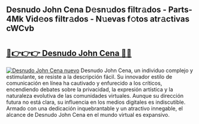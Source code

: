 ## Desnudo John Cena D𝚎sn𝚞dos filtr𝚊dos - Parts-4Mk Vid𝚎os filtr𝚊dos - N𝚞evas f𝚘tos atr𝚊ctivas cWCvb

# <h2><a href="http://mb56es.tromn.icu/?c=Desnudo+John+Cena">🔗👉👉👉 Desnudo John Cena 🔗🔗</a></h2>

[![Desnudo John Cena nuevo](https://i.imgur.com/pEAQMta.gif)](http://mb56es.tromn.icu/?c=Desnudo+John+Cena)
Desnudo John Cena, un individuo complejo y estimulante, se resiste a la descripción fácil. Su innovador estilo de comunicación en línea ha cautivado y enfurecido a los críticos, encendiendo debates sobre la privacidad, la expresión artística y la naturaleza evolutiva de las comunidades virtuales. Aunque su dirección futura no está clara, su influencia en los medios digitales es indiscutible. Armado con una dedicación inquebrantable y un atractivo innegable, el alcance de Desnudo John Cena en el mundo virtual es expansivo.
